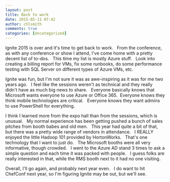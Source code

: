 ```yaml
---
layout: post
title: Back to work
date: 2015-05-11 07:42
author: chlsmith
comments: true
categories: [Uncategorized]
---
```

Ignite 2015 is over and it's time to get back to work.   From the conference, as with any conference or show I attend, I've come home with a pretty decent list of to-dos.   This time my list is mostly Azure stuff.   Look into creating a billing report for VMs, fix some runbooks, do some performance testing with SQL Server on different types of Azure VMs, etc.

Ignite was fun, but I'm not sure it was as awe-inspiring as it was for me two years ago.   I feel like the sessions weren't as technical and they really didn't have as much big news to share.   Everyone basically knows that Microsoft wants everyone to use Azure or Office 365.  Everyone knows they think mobile technologies are critical.   Everyone knows they want admins to use PowerShell for everything.

I think I learned more from the expo hall than from the sessions, which is unusual.   My normal experience has been getting pushed a bunch of sales pitches from booth babes and old men.   This year had quite a bit of that, but there was a pretty wide range of vendors in attendance.   I REALLY enjoyed the little Hadoop 101 provided by HortonWorks.   That's one technology that I want to just do.   The Microsoft booths were all very informative, though crowded.   I went to the Azure AD stand 3 times to ask a simple question and each time it was packed with people.   I guess folks are really interested in that, while the RMS booth next to it had no one visiting.

Overall, I'll go again, and probably next year even.   I do want to hit ChefConf next year, so I'm figuring Ignite may be out, but we'll see.
